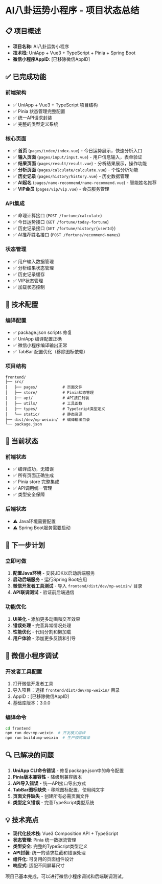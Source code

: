 # AI八卦运势小程序 - 项目状态总结

## 📋 项目概述
- **项目名称**: AI八卦运势小程序
- **技术栈**: UniApp + Vue3 + TypeScript + Pinia + Spring Boot
- **微信小程序AppID**: [已移除微信AppID]

## ✅ 已完成功能

### 前端架构
- ✅ UniApp + Vue3 + TypeScript 项目结构
- ✅ Pinia 状态管理完整配置
- ✅ 统一API请求封装
- ✅ 完整的类型定义系统

### 核心页面
- ✅ **首页** (`pages/index/index.vue`) - 今日运势展示，快速分析入口
- ✅ **输入页面** (`pages/input/input.vue`) - 用户信息输入，表单验证
- ✅ **结果页面** (`pages/result/result.vue`) - 分析结果展示，操作功能
- ✅ **分析页面** (`pages/calculate/calculate.vue`) - 个性分析功能
- ✅ **历史记录** (`pages/history/history.vue`) - 历史数据管理
- ✅ **AI起名** (`pages/name-recommend/name-recommend.vue`) - 智能姓名推荐
- ✅ **VIP会员** (`pages/vip/vip.vue`) - 会员服务管理

### API集成
- ✅ 命理计算接口 (`POST /fortune/calculate`)
- ✅ 今日运势接口 (`GET /fortune/today-fortune`)
- ✅ 历史记录接口 (`GET /fortune/history/{userId}`)
- ✅ AI推荐姓名接口 (`POST /fortune/recommend-names`)

### 状态管理
- ✅ 用户输入数据管理
- ✅ 分析结果状态管理
- ✅ 历史记录缓存
- ✅ VIP状态管理
- ✅ 加载状态控制

## 🔧 技术配置

### 编译配置
- ✅ package.json scripts 修复
- ✅ UniApp 编译配置正确
- ✅ 微信小程序编译输出正常
- ✅ TabBar 配置优化（移除图标依赖）

### 项目结构
```
frontend/
├── src/
│   ├── pages/           # 页面文件
│   ├── store/           # Pinia状态管理
│   ├── api/             # API接口封装
│   ├── utils/           # 工具函数
│   ├── types/           # TypeScript类型定义
│   └── static/          # 静态资源
├── dist/dev/mp-weixin/  # 编译输出目录
└── package.json
```

## 🎯 当前状态

### 前端状态
- ✅ 编译成功，无错误
- ✅ 所有页面正确生成
- ✅ Pinia store 完整集成
- ✅ API调用统一管理
- ✅ 类型安全保障

### 后端状态
- ⚠️ Java环境需要配置
- ⚠️ Spring Boot服务需要启动

## 🚀 下一步计划

### 立即可做
1. **配置Java环境** - 安装JDK以启动后端服务
2. **启动后端服务** - 运行Spring Boot应用
3. **微信开发者工具测试** - 导入 `frontend/dist/dev/mp-weixin/` 目录
4. **API联调测试** - 验证前后端通信

### 功能优化
1. **UI美化** - 添加更多动画和交互效果
2. **错误处理** - 完善异常情况处理
3. **性能优化** - 代码分割和懒加载
4. **用户体验** - 添加更多反馈和引导

## 📱 微信小程序调试

### 开发者工具配置
1. 打开微信开发者工具
2. 导入项目：选择 `frontend/dist/dev/mp-weixin/` 目录
3. AppID：[已移除微信AppID]
4. 基础库版本：3.0.0

### 编译命令
```bash
cd frontend
npm run dev:mp-weixin  # 开发模式编译
npm run build:mp-weixin  # 生产模式编译
```

## 🔍 已解决的问题

1. **UniApp CLI命令错误** - 修复package.json中的命令配置
2. **Pinia版本兼容性** - 降级到兼容版本
3. **API导入错误** - 统一API接口导出方式
4. **TabBar图标缺失** - 移除图标配置，使用纯文字
5. **页面文件缺失** - 创建所有必需页面文件
6. **类型定义错误** - 完善TypeScript类型系统

## 💡 技术亮点

- **现代化技术栈**: Vue3 Composition API + TypeScript
- **状态管理**: Pinia 统一数据流管理
- **类型安全**: 完整的TypeScript类型定义
- **API封装**: 统一的请求拦截和错误处理
- **组件化**: 可复用的页面组件设计
- **响应式**: 适配不同屏幕尺寸

项目已基本完成，可以进行微信小程序调试和后端联调测试。 